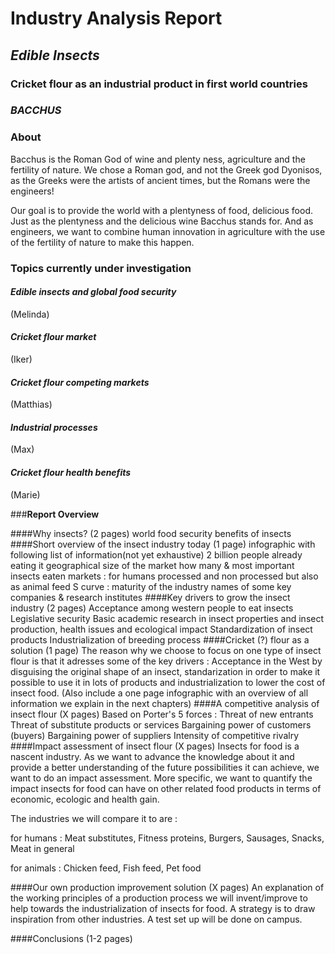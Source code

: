 
<body class='markdown-preview'><h1 id="industry-analysis-report">Industry Analysis Report</h1>
<h2 id="-edible-insects-"><em>Edible Insects </em></h2>
<h3 id="-cricket-flour-as-an-industrial-product-in-first-world-countries-"><strong>Cricket flour as an industrial product in first world countries</strong></h3>
<h3 id="-bacchus-"><em>BACCHUS</em></h3>
<h3 id="about">About</h3>
<p>Bacchus is the Roman God of wine and plenty ness, agriculture and the fertility of nature. We chose a Roman god, and not the Greek god Dyonisos, as the Greeks were the artists of ancient times, but the Romans were the engineers!</p>
<p>Our goal is to provide the world with a plentyness of food, delicious food. Just as the plentyness and the delicious wine Bacchus stands for. And as engineers, we want to combine human innovation in agriculture with the use of the fertility of nature to make this happen.</p>
<h3 id="topics-currently-under-investigation">Topics currently under investigation</h3>
<h4 id="-edible-insects-and-global-food-security-"><em>Edible insects and global food security</em></h4>
<p>(Melinda)</p>
<h4 id="-cricket-flour-market-"><em>Cricket flour market</em></h4>
<p>(Iker)</p>
<h4 id="-cricket-flour-competing-markets-"><em>Cricket flour competing markets</em></h4>
<p>(Matthias)</p>
<h4 id="-industrial-processes-"><em>Industrial processes</em></h4>
<p>(Max)</p>
<h4 id="-cricket-flour-health-benefits-"><em>Cricket flour health benefits</em></h4>
<p>(Marie)</p></body>

###**Report Overview**

####Why insects? (2 pages)
world food security
benefits of insects
####Short overview of the insect industry today (1 page)
infographic with following list of information(not yet exhaustive)
2 billion people already eating it
geographical
size of the market
how many & most important insects eaten
markets : for humans processed and non processed but also as animal feed
S curve : maturity of the industry
names of some key companies & research institutes
####Key drivers to grow the insect industry (2 pages)
Acceptance among western people to eat insects
Legislative security
Basic academic research in insect properties and insect production, health issues and ecological impact
Standardization of insect products
Industrialization of breeding process
####Cricket (?) flour as a solution (1 page)
The reason why we choose to focus on one type of insect flour is that it adresses some of the key drivers : Acceptance in the West by disguising the original shape of an insect, standarization in order to make it possible to use it in lots of products and industrialization to lower the cost of insect food.
(Also include a one page infographic with an overview of all information we explain in the next chapters)
####A competitive analysis of insect flour (X pages)
Based on Porter's 5 forces :
Threat of new entrants
Threat of substitute products or services
Bargaining power of customers (buyers)
Bargaining power of suppliers
Intensity of competitive rivalry
####Impact assessment of insect flour (X pages)
Insects for food is a nascent industry. As we want to advance the knowledge about it and provide a better understanding of the future possibilities it can achieve, we want to do an impact assessment. More specific, we want to quantify the impact insects for food can have on other related food products in terms of economic, ecologic and health gain.

The industries we will compare it to are :

for humans :
Meat substitutes,
Fitness proteins,
Burgers,
Sausages,
Snacks,
Meat in general

for animals :
Chicken feed,
Fish feed,
Pet food

####Our own production improvement solution (X pages)
An explanation of the working principles of a production process we will invent/improve to help towards the industrialization of insects for food. A strategy is to draw inspiration from other industries. A test set up will be done on campus.

####Conclusions (1-2 pages)
